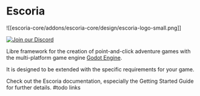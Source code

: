 # Escoria

![[escoria-core/addons/escoria-core/design/escoria-logo-small.png]]

[![Join our Discord](https://img.shields.io/discord/884336424780984330.svg?label=Join%20our%20Discord&logo=Discord&colorB=7289da&style=for-the-badge)](https://discord.com/invite/jMxJjuBY5Z)

Libre framework for the creation of point-and-click adventure games with the multi-platform game engine [Godot Engine](https://godotengine.org).

It is designed to be extended with the specific requirements for your game.

Check out the Escoria documentation, especially the Getting Started Guide for further details. #todo links